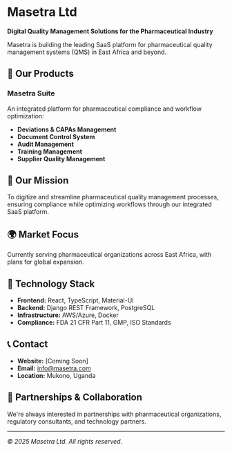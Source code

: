 # Masetra Ltd

**Digital Quality Management Solutions for the Pharmaceutical Industry**

Masetra is building the leading SaaS platform for pharmaceutical quality management systems (QMS) in East Africa and beyond.

## 🚀 Our Products

### Masetra Suite
An integrated platform for pharmaceutical compliance and workflow optimization:
- **Deviations & CAPAs Management**
- **Document Control System**
- **Audit Management**
- **Training Management**
- **Supplier Quality Management**

## 🎯 Our Mission

To digitize and streamline pharmaceutical quality management processes, ensuring compliance while optimizing workflows through our integrated SaaS platform.

## 🌍 Market Focus

Currently serving pharmaceutical organizations across East Africa, with plans for global expansion.

## 🔧 Technology Stack

- **Frontend:** React, TypeScript, Material-UI
- **Backend:** Django REST Framework, PostgreSQL
- **Infrastructure:** AWS/Azure, Docker
- **Compliance:** FDA 21 CFR Part 11, GMP, ISO Standards

## 📞 Contact

- **Website:** [Coming Soon]
- **Email:** info@masetra.com
- **Location:** Mukono, Uganda

## 🤝 Partnerships & Collaboration

We're always interested in partnerships with pharmaceutical organizations, regulatory consultants, and technology partners.

---
*© 2025 Masetra Ltd. All rights reserved.*
